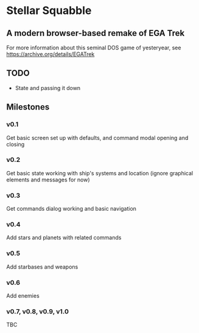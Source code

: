# Stellar Squabble #

## A modern browser-based remake of EGA Trek ##

For more information about this seminal DOS game of yesteryear, see https://archive.org/details/EGATrek

## TODO ##

 * State and passing it down

## Milestones ##

### v0.1 ###

Get basic screen set up with defaults, and command modal opening and closing

### v0.2 ###

Get basic state working with ship's systems and location (ignore graphical elements and messages for now)

### v0.3 ###

Get commands dialog working and basic navigation
	
### v0.4 ###

Add stars and planets with related commands

### v0.5 ###

Add starbases and weapons

### v0.6 ###

Add enemies

### v0.7, v0.8, v0.9, v1.0 ###

TBC
